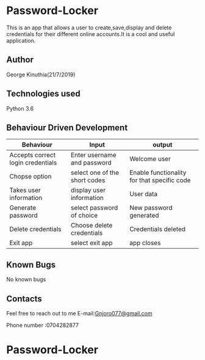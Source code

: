# Password-Locker
This is an app that allows a user to create,save,display and delete credentials for their different online accounts.It is a cool and useful application.

## Author

George Kinuthia(21/7/2019)

## Technologies used

Python 3.6

## Behaviour Driven Development

| Behaviour | Input | output |
| --------- | ----- | ------ |
| Accepts correct login credentials          | Enter username and password      |Welcome user        |
| Chopse option          |  select one of the short codes     |   Enable functionality for that specific code     |
| Takes user information         |  display user information    |   User data     |
| Generate password       |  select password of choice     |   New password generated    |
|   Delete credentials      |Choose delete credentials     |     Credentials deleted   |
|   Exit app     |select exit app   |   app closes     |

## Known Bugs
No known bugs

## Contacts
Feel free to reach out to me
E-mail:Gnjoro077@gmail.com

Phone number :0704282877


# Password-Locker
